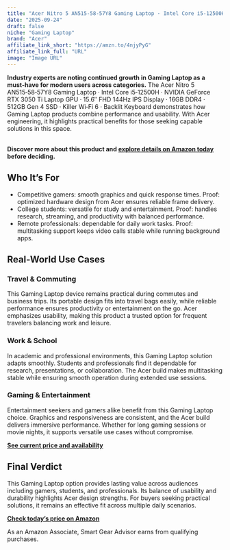 ```yaml
---
title: "Acer Nitro 5 AN515‑58‑57Y8 Gaming Laptop · Intel Core i5‑12500H · NVIDIA GeForce RTX 3050 Ti Laptop GPU · 15.6″ FHD 144Hz IPS Display · 16GB DDR4 · 512GB Gen 4 SSD · Killer Wi‑Fi 6 · Backlit Keyboard"
date: "2025-09-24"
draft: false
niche: "Gaming Laptop"
brand: "Acer"
affiliate_link_short: "https://amzn.to/4njyPyG"
affiliate_link_full: "URL"
image: "Image URL"
---
```


<p><strong>Industry experts are noting continued growth in Gaming Laptop as a must-have for modern users across categories.</strong> The Acer Nitro 5 AN515‑58‑57Y8 Gaming Laptop · Intel Core i5‑12500H · NVIDIA GeForce RTX 3050 Ti Laptop GPU · 15.6″ FHD 144Hz IPS Display · 16GB DDR4 · 512GB Gen 4 SSD · Killer Wi‑Fi 6 · Backlit Keyboard demonstrates how Gaming Laptop products combine performance and usability. With Acer engineering, it highlights practical benefits for those seeking capable solutions in this space.</p>
<br>
<strong>Discover more about this product and <a href="https://amzn.to/4njyPyG" rel="nofollow sponsored">explore details on Amazon today</a> before deciding.</strong>
<br>

<h2>Who It’s For</h2>
<ul>
  <li>Competitive gamers: smooth graphics and quick response times. Proof: optimized hardware design from Acer ensures reliable frame delivery.</li>
  <li>College students: versatile for study and entertainment. Proof: handles research, streaming, and productivity with balanced performance.</li>
  <li>Remote professionals: dependable for daily work tasks. Proof: multitasking support keeps video calls stable while running background apps.</li>
</ul>

<h2>Real-World Use Cases</h2>

<h3>Travel & Commuting</h3>
<p>This Gaming Laptop device remains practical during commutes and business trips. Its portable design fits into travel bags easily, while reliable performance ensures productivity or entertainment on the go. Acer emphasizes usability, making this product a trusted option for frequent travelers balancing work and leisure.</p>

<h3>Work & School</h3>
<p>In academic and professional environments, this Gaming Laptop solution adapts smoothly. Students and professionals find it dependable for research, presentations, or collaboration. The Acer build makes multitasking stable while ensuring smooth operation during extended use sessions.</p>

<h3>Gaming & Entertainment</h3>
<p>Entertainment seekers and gamers alike benefit from this Gaming Laptop choice. Graphics and responsiveness are consistent, and the Acer build delivers immersive performance. Whether for long gaming sessions or movie nights, it supports versatile use cases without compromise.</p>

<p><strong><a href="https://amzn.to/4njyPyG" rel="nofollow sponsored">See current price and availability</a></strong></p>

<h2>Final Verdict</h2>
<p>This Gaming Laptop option provides lasting value across audiences including gamers, students, and professionals. Its balance of usability and durability highlights Acer design strengths. For buyers seeking practical solutions, it remains an effective fit across multiple daily scenarios.</p>

<p><strong><a href="https://amzn.to/4njyPyG" rel="nofollow sponsored">Check today’s price on Amazon</a></strong></p>

<p>As an Amazon Associate, Smart Gear Advisor earns from qualifying purchases.</p>
